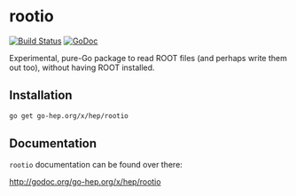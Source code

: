 # rootio

[![Build Status](https://secure.travis-ci.org/go-hep/rootio.png)](http://travis-ci.org/go-hep/rootio)
[![GoDoc](https://godoc.org/go-hep.org/x/hep/rootio?status.svg)](https://godoc.org/go-hep.org/x/hep/rootio)

Experimental, pure-Go package to read ROOT files (and perhaps write
them out too), without having ROOT installed.

## Installation

```sh
go get go-hep.org/x/hep/rootio
```

## Documentation

``rootio`` documentation can be found over there:

http://godoc.org/go-hep.org/x/hep/rootio


